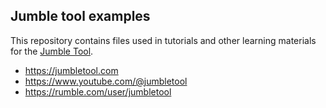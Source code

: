 ## Jumble tool examples

This repository contains files used in tutorials and other learning materials for the [Jumble Tool](https://jumbletool.com).

- https://jumbletool.com
- https://www.youtube.com/@jumbletool
- https://rumble.com/user/jumbletool

